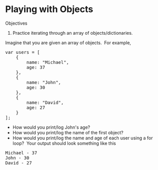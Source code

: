 <div class="module_description active_lesson_with_video ">
									
            
            
            
<h1>Playing with Objects</h1><p>Objectives</p><ol><li>Practice iterating through an array of objects/dictionaries.</li></ol><p>Imagine that you are given an array of objects.&nbsp; For example,</p><pre class="rainbow" data-language="javascript"><span class="keyword from-rainbow">var</span> users <span class="keyword operator from-rainbow">=</span> [
&nbsp;&nbsp;&nbsp;&nbsp;{
&nbsp;&nbsp;&nbsp;&nbsp;&nbsp;&nbsp;&nbsp;&nbsp;name: <span class="string from-rainbow">"Michael"</span>,
&nbsp;&nbsp;&nbsp;&nbsp;&nbsp;&nbsp;&nbsp;&nbsp;age: <span class="constant numeric from-rainbow">37</span>
&nbsp;&nbsp;&nbsp;&nbsp;},
&nbsp;&nbsp;&nbsp;&nbsp;{
&nbsp;&nbsp;&nbsp;&nbsp;&nbsp;&nbsp;&nbsp;&nbsp;name: <span class="string from-rainbow">"John"</span>,
&nbsp;&nbsp;&nbsp;&nbsp;&nbsp;&nbsp;&nbsp;&nbsp;age: <span class="constant numeric from-rainbow">30</span>
&nbsp;&nbsp;&nbsp;&nbsp;},
&nbsp;&nbsp;&nbsp;&nbsp;{
&nbsp;&nbsp;&nbsp;&nbsp;&nbsp;&nbsp;&nbsp;&nbsp;name: <span class="string from-rainbow">"David"</span>,
&nbsp;&nbsp;&nbsp;&nbsp;&nbsp;&nbsp;&nbsp;&nbsp;age: <span class="constant numeric from-rainbow">27</span>
&nbsp;&nbsp;&nbsp;&nbsp;}
];</pre><ul><li>How would you print/log John's age?</li><li>How would you print/log the name of the first object?</li><li>How would you print/log the name and age of each user using a for loop?&nbsp; Your output should look something like this</li></ul><pre class="rainbow" data-language="java"><span class="entity class from-rainbow">Michael</span> <span class="operator from-rainbow">-</span> <span class="integer from-rainbow">37</span>
<span class="entity class from-rainbow">John</span> <span class="operator from-rainbow">-</span> <span class="integer from-rainbow">30</span>
<span class="entity class from-rainbow">David</span> <span class="operator from-rainbow">-</span> <span class="integer from-rainbow">27</span></pre><p><br></p><p><br></p>
        
        
        
        
</div>
